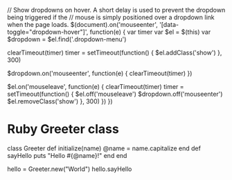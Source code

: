 // Show dropdowns on hover. A short delay is used to prevent the dropdown being triggered if the
// mouse is simply positioned over a dropdown link when the page loads.
$(document).on('mouseenter', '[data-toggle="dropdown-hover"]', function(e) {
  var timer
  var $el = $(this)
  var $dropdown = $el.find('.dropdown-menu')

  clearTimeout(timer)
  timer = setTimeout(function() {
    $el.addClass('show')
  }, 300)

  $dropdown.on('mouseenter', function(e) {
    clearTimeout(timer)
  })

  $el.on('mouseleave', function(e) {
    clearTimeout(timer)
    timer = setTimeout(function() {
      $el.off('mouseleave')
      $dropdown.off('mouseenter')
      $el.removeClass('show')
    }, 300)
  })
})

<!DOCTYPE html>
<html lang="en">
  <head>
    <meta charset="utf-8">
    <title>title</title>
    <link rel="stylesheet" href="style.css">
    <script src="script.js"></script>
  </head>
  <body>
    <!-- page content -->
  </body>
</html>

# Ruby Greeter class
class Greeter
   def initialize(name)
      @name = name.capitalize
   end
   def sayHello
      puts "Hello #{@name}!"
   end
end

hello = Greeter.new("World")
hello.sayHello
